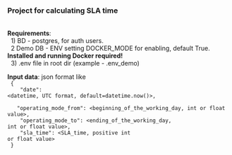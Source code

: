 <h3>Project for calculating SLA time</h3> <br>
<b>Requirements</b>: <br>
&nbsp; 1) BD - postgres, for auth users. <br>
&nbsp; 2  Demo DB - ENV setting DOCKER_MODE for enabling, default True. <b>Installed and running Docker required!</b><br>
&nbsp; 3) .env file in root dir (example - .env_demo)

<b>Input data</b>: json format like <br> 
<code>
{<br>
&nbsp;&nbsp;&nbsp;"date": <datetime, UTC format, default=datetime.now()>, <br> 
&nbsp;&nbsp;&nbsp;"operating_mode_from": <beginning_of_the_working_day, int or float value>, <br>
&nbsp;&nbsp;&nbsp;"operating_mode_to": <ending_of_the_working_day, int or float value>, <br>
&nbsp;&nbsp;&nbsp;"sla_time": <SLA_time, positive int or float value> <br>
}
</code>

